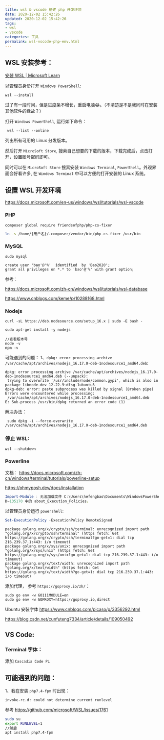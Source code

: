 ```yaml
---
title: wsl & vscode 搭建 php 开发环境
date: 2020-12-02 15:42:26
updated: 2020-12-02 15:42:26
tags: 
- wsl
- vscode
categories: 工具
permalink: wsl-vscode-php-env.html
---
```


## WSL 安装参考：

[安装 WSL | Microsoft Learn](https://learn.microsoft.com/zh-cn/windows/wsl/install)

以管理员身份打开 `Windows PowerShell`:

```shell
wsl --install
```

过了有一段时间，但是进度条不增长，重启电脑😂。（不清楚是不是我同时在安装其他软件的缘故？）

打开 `Windows PowerShell`, 运行如下命令：
```shell
 wsl --list --online
```

列出所有可用的 Linux 分发版本。

然后打开 `MicroSoft Store`, 搜索自己想要的下载的版本，下载完成后，点击打开，设置账号密码即可。

同时可以在  `MicroSoft Store` 搜索安装 `Windows Terminal`, `PowerShell`。外观界面会好看许多, 在 `Windows Terminal` 中可以方便的打开安装的 Linux 系统。

## 设置 WSL 开发环境

https://docs.microsoft.com/en-us/windows/wsl/tutorials/wsl-vscode

### PHP

```
composer global require friendsofphp/php-cs-fixer
```

```bash
ln -s /home/{用户名}/.composer/vendor/bin/php-cs-fixer /usr/bin
```



### MySQL

```
sudo mysql
```

```shell
create user 'bao'@'%'  identified  by 'Bao2020';
grant all privileges on *.* to 'bao'@'%' with grant option;
```

参考：

https://docs.microsoft.com/zh-cn/windows/wsl/tutorials/wsl-database

https://www.cnblogs.com/keme/p/10288168.html



### Nodejs

```
curl -sL https://deb.nodesource.com/setup_16.x | sudo -E bash -
```

```
sudo apt-get install -y nodejs
```

```
//查看版本号
node -v
npm -v
```

可能遇到的问题：
1、`dpkg: error processing archive /var/cache/apt/archives/nodejs_16.17.0-deb-1nodesource1_amd64.deb`:

```shell
dpkg: error processing archive /var/cache/apt/archives/nodejs_16.17.0-deb-1nodesource1_amd64.deb (--unpack):
 trying to overwrite '/usr/include/node/common.gypi', which is also in package libnode-dev 12.22.9~dfsg-1ubuntu3
dpkg-deb: error: paste subprocess was killed by signal (Broken pipe)
Errors were encountered while processing:
 /var/cache/apt/archives/nodejs_16.17.0-deb-1nodesource1_amd64.deb
E: Sub-process /usr/bin/dpkg returned an error code (1)
```

解决办法：

```shell
 sudo dpkg -i --force-overwrite  /var/cache/apt/archives/nodejs_16.17.0-deb-1nodesource1_amd64.deb
```


### 停止 WSL:
```
wsl --shutdown
```

### Powerline

文档： https://docs.microsoft.com/zh-cn/windows/terminal/tutorials/powerline-setup

https://ohmyposh.dev/docs/installation

```powershell
Import-Module : 无法加载文件 C:\Users\hefengbao\Documents\WindowsPowerShell\Modules\posh-git\0.7.3\posh-git.psm1，因为在此系统上禁止运行脚本。有关详细信息，请参阅 https:/![img](file:///C:\Users\hefengbao\AppData\Roaming\Tencent\QQTempSys\[5UQ[BL(6~BS2JV6W}N6[%S.png)go.microsoft.com/fwlink/?LinkI
D=135170 中的 about_Execution_Policies。
```



以管理员身份运行 `powershell`:

```powershell
Set-ExecutionPolicy -ExecutionPolicy RemoteSigned
```

```shell
package golang.org/x/crypto/ssh/terminal: unrecognized import path "golang.org/x/crypto/ssh/terminal" (https fetch: Get https://golang.org/x/crypto/ssh/terminal?go-get=1: dial tcp 216.239.37.1:443: i/o timeout)
package golang.org/x/sys/unix: unrecognized import path "golang.org/x/sys/unix" (https fetch: Get https://golang.org/x/sys/unix?go-get=1: dial tcp 216.239.37.1:443: i/o timeout)
package golang.org/x/text/width: unrecognized import path "golang.org/x/text/width" (https fetch: Get https://golang.org/x/text/width?go-get=1: dial tcp 216.239.37.1:443: i/o timeout)
```

添加代理， 参考 `https://goproxy.io/zh/`：

```shell
sudo go env -w GO111MODULE=on
sudo go env -w GOPROXY=https://goproxy.io,direct
```

 Ubuntu 安装字体 https://www.cnblogs.com/picaso/p/3356292.html

https://blog.csdn.net/cunfuteng7334/article/details/109050492

## VS Code:

### Terminal 字体：

添加 `Cascadia Code PL`

## 可能遇到的问题：

1、我在安装 `php7.4-fpm` 时出现：

```
invoke-rc.d: could not determine current runlevel
```

参考 https://github.com/microsoft/WSL/issues/1761

```bash
sudo su
export RUNLEVEL=1
//然后
apt install php7.4-fpm
```
